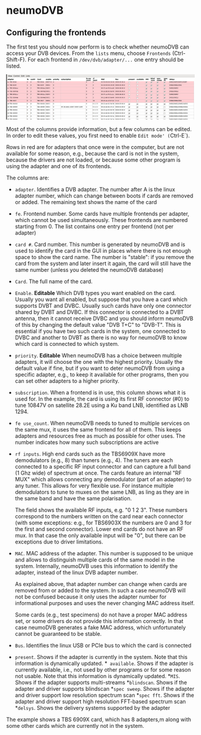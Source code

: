 # neumoDVB #

## Configuring the frontends ##

The first test you should now perform is to check whether neumoDVB can access your DVB devices.
From the `lists` menu, choose `Frontends` (Ctrl-Shift-F). For each frontend in `/dev/dvb/adapter/...`
one entry should be listed.

![Frontends](images/frontends.png)

Most of the columns provide information, but a few columns can be edited.
In order to edit these values, you first need to enable `Edit mode' (`Ctrl-E`).

Rows in red are for adapters that once were in the computer, but are not available for
some reason, e.g., because the card is not in the system, because the drivers are not loaded,
or because some other program is using the adapter and one of its frontends.


The columns are:

* `adapter`. Identifies a DVB adapter. The number after A is the linux adapter number, which can change
  between boots if cards are removed or added. The remaining text shows the name of the card
* `fe`. Frontend number. Some cards have multiple frontends per adapter,
  which cannot be used simultaneously. These frontends are numbered starting from 0. The list contains
  one entry per frontend (not per adapter)
* `card #`. Card number. This number is generated by neumoDVB and is used to identify the card
  in the GUI in places where there is not enough space to show the card name. The number is "stable":
  if you remove the card from the system and later insert it again, the card will still have the same
  number (unless you deleted the neumoDVB database)
* `Card`. The full name of the card.
* `Enable`. **Editable** Which DVB types you want enabled on the card. Usually you want all enabled, but
  suppose that you have a card which supports DVBT and DVBC. Usually such cards have only one connector
  shared by DVBT and DVBC. If this connector is connected to a DVBT antenna, then it cannot receive DVBC
  and you should inform neumoDVB of this by changing the default value "DVB T+C" to "DVB-T".
  This is essential if you have two such cards in the system, one connected to DVBC and another to DVBT
  as there is no way for neumoDVB to know which card is connected to which system.
* `priority`. **Editable** When neumoDVB has a choice between multiple adapters, it will choose the
  one with the highest priority. Usually the default value if fine, but if you want to deter neumoDVB
  from using a specific adapter, e.g., to keep it available for other programs, then you can set other
  adapters to a higher priority.
* `subscription`. When a frontend is in use, this column shows what it is used for. In the example, the
  card is using its first RF connector (#0) to tune 10847V on satellite 28.2E using a Ku band LNB,
  identified as LNB 1294.
* `fe use_count`. When neumoDVB needs to tuned to multiple services on the same mux, it uses the same
  frontend for all of them. This keeps adapters and resources free as much as possible for other uses.
  The number indicates how many such subscriptions are active
* `rf inputs`. High end cards such as the TBS6909X have more demodulators (e.g., 8) than tuners
  (e.g., 4).  The tuners are each connected to a specific RF input connector and can capture a
  full band (1 Ghz wide) of spectrum at once. The cards feature an internal "RF MUX" which allows connecting
  any demodulator (part of an adapter) to any tuner. This allows for very flexible use.
  For instance multiple demodulators to tune to muxes on the same LNB, as ling as they are in the
  same band and have the same polarisation.

  The field shows the available RF inputs, e.g. "0 1 2 3". These numbers correspond to the numbers
  written on the card near each connector (with some exceptions: e.g., for TBS6903X the numbers are
  0 and 3 for the first and second connector). Lower end cards do not have an RF mux. In that case
  the only available input will be "0", but there can be exceptions due to driver limitations.
* `MAC`. MAC address of the adapter. This number is supposed to be unique and allows to distinguish
  multiple cards of the same model in the system. Internally, neumoDVB uses this information to
  identify the adapter, instead of the linux DVB adapter number.

  As explained above, that adapter number can change when cards are removed from or
  added to the system. In such a case neumoDVB will not be confused because it only uses the adapter
  number for informational purposes and uses the never changing MAC address itself.

  Some cards (e.g., test specimens) do not have a proper MAC address set, or some drivers
  do not provide this information correctly. In that case neumoDVB generates a fake MAC address,
  which unfortunately cannot be guaranteed to be stable.
* `Bus`. Identifies the linux USB or PCIe bus to which the card is connected
* `present`. Shows if the adapter is currently in the system. Note that this information is
   dynamically updated.
*` available`. Shows if the adapter is currently available, i.e., not used by other programs
  or for some reason not usable. Note that this information is
   dynamically updated.
*`MIS`. Shows if the adapter supports multi-streams
*`blindscan`. Shows if the adapter and driver supports blindscan
*`spec sweep`. Shows if the adapter and driver support low resolution spectrum scan
*`spec fft`. Shows if the adapter and driver support high resolution FFT-based spectrum scan
*`delsys`. Shows the delivery systems supported by the adapter

The example shows a TBS 6909X card, which has 8 adapters,m along with some other cards which
are currently not in the system.
